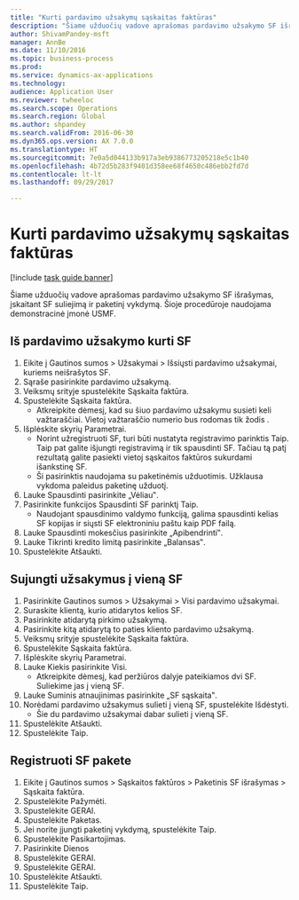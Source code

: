 ```yaml
--- 
title: "Kurti pardavimo užsakymų sąskaitas faktūras"
description: "Šiame užduočių vadove aprašomas pardavimo užsakymo SF išrašymas, įskaitant SF suliejimą ir paketinį vykdymą."
author: ShivamPandey-msft
manager: AnnBe
ms.date: 11/10/2016
ms.topic: business-process
ms.prod: 
ms.service: dynamics-ax-applications
ms.technology: 
audience: Application User
ms.reviewer: twheeloc
ms.search.scope: Operations
ms.search.region: Global
ms.author: shpandey
ms.search.validFrom: 2016-06-30
ms.dyn365.ops.version: AX 7.0.0
ms.translationtype: HT
ms.sourcegitcommit: 7e0a5d044133b917a3eb9386773205218e5c1b40
ms.openlocfilehash: 4b72d5b283f9401d358ee68f4650c486ebb2fd7d
ms.contentlocale: lt-lt
ms.lasthandoff: 09/29/2017

---
```

# <a name="create-sales-order-invoices"></a>Kurti pardavimo užsakymų sąskaitas faktūras

[!include [task guide banner](../../includes/task-guide-banner.md)]

Šiame užduočių vadove aprašomas pardavimo užsakymo SF išrašymas, įskaitant SF suliejimą ir paketinį vykdymą. Šioje procedūroje naudojama demonstracinė įmonė USMF.


## <a name="create-an-invoice-from-a-sales-order"></a>Iš pardavimo užsakymo kurti SF
1. Eikite į Gautinos sumos > Užsakymai > Išsiųsti pardavimo užsakymai, kuriems neišrašytos SF.
2. Sąraše pasirinkite pardavimo užsakymą. 
3. Veiksmų srityje spustelėkite Sąskaita faktūra.
4. Spustelėkite Sąskaita faktūra.
    * Atkreipkite dėmesį, kad su šiuo pardavimo užsakymu susieti keli važtaraščiai. Vietoj važtaraščio numerio bus rodomas tik žodis  <multiple>.  
5. Išplėskite skyrių Parametrai.
    * Norint užregistruoti SF, turi būti nustatyta registravimo parinktis Taip. Taip pat galite išjungti registravimą ir tik spausdinti SF. Tačiau tą patį rezultatą galite pasiekti vietoj sąskaitos faktūros sukurdami išankstinę SF.  
    * Ši pasirinktis naudojama su paketinėmis užduotimis. Užklausa vykdoma paleidus paketinę užduotį.    
6. Lauke Spausdinti pasirinkite „Vėliau‟.
7. Pasirinkite funkcijos Spausdinti SF parinktį Taip.
    * Naudojant spausdinimo valdymo funkciją, galima spausdinti kelias SF kopijas ir siųsti SF elektroniniu paštu kaip PDF failą.  
8. Lauke Spausdinti mokesčius pasirinkite „Apibendrinti‟.
9. Lauke Tikrinti kredito limitą pasirinkite „Balansas‟.
10. Spustelėkite Atšaukti.

## <a name="combine-orders-into-a-single-invoice"></a>Sujungti užsakymus į vieną SF
1. Pasirinkite Gautinos sumos > Užsakymai > Visi pardavimo užsakymai.
2. Suraskite klientą, kurio atidarytos kelios SF.
3. Pasirinkite atidarytą pirkimo užsakymą.
4. Pasirinkite kitą atidarytą to paties kliento pardavimo užsakymą.
5. Veiksmų srityje spustelėkite Sąskaita faktūra.
6. Spustelėkite Sąskaita faktūra.
7. Išplėskite skyrių Parametrai.
8. Lauke Kiekis pasirinkite Visi.
    * Atkreipkite dėmesį, kad peržiūros dalyje pateikiamos dvi SF. Suliekime jas į vieną SF.  
9. Lauke Suminis atnaujinimas pasirinkite „SF sąskaita‟.
10. Norėdami pardavimo užsakymus sulieti į vieną SF, spustelėkite Išdėstyti.
    * Šie du pardavimo užsakymai dabar sulieti į vieną SF.   
11. Spustelėkite Atšaukti.
12. Spustelėkite Taip.

## <a name="post-invoices-in-a-batch"></a>Registruoti SF pakete
1. Eikite į Gautinos sumos > Sąskaitos faktūros > Paketinis SF išrašymas > Sąskaita faktūra.
2. Spustelėkite Pažymėti.
3. Spustelėkite GERAI.
4. Spustelėkite Paketas.
5. Jei norite įjungti paketinį vykdymą, spustelėkite Taip.
6. Spustelėkite Pasikartojimas.
7. Pasirinkite Dienos
8. Spustelėkite GERAI.
9. Spustelėkite GERAI.
10. Spustelėkite Atšaukti.
11. Spustelėkite Taip.


